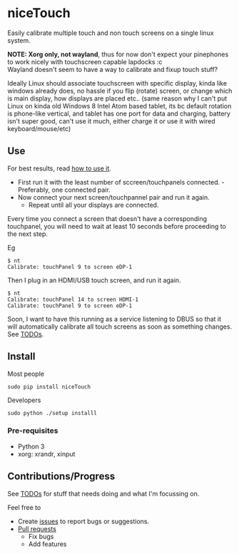 # niceTouch
Easily calibrate multiple touch and non touch screens on a single linux system.

<b>NOTE: Xorg only, not wayland</b>, thus for now don't expect your pinephones to work nicely with touchscreen capable lapdocks :c<br>
Wayland doesn't seem to have a way to calibrate and fixup touch stuff?

Ideally Linux should associate touchscreen with specific display, kinda like windows already does, no hassle if you flip (rotate) screen, or change
which is main display, how displays are placed etc.. (same reason why I can't put Linux on kinda old Windows 8 Intel Atom based tablet, its bc default rotation is phone-like vertical, and tablet has one port for data and charging, battery isn't super good, can't use it much, either charge it or use it with wired keyboard/mouse/etc)

## Use

For best results, read [how to use it](docs/howToUseIt.md).

* First run it with the least number of sccreen/touchpanels connected. - Preferably, one connected pair.
* Now connect your next screen/touchpannel pair and run it again.
  * Repeat until all your displays are connected.

Every time you connect a screen that doesn't have a corresponding touchpanel, you will need to wait at least 10 seconds before proceeding to the next step.

Eg

    $ nt
    Calibrate: touchPanel 9 to screen eDP-1

Then I plug in an HDMI/USB touch screen, and run it again.

    $ nt
    Calibrate: touchPanel 14 to screen HDMI-1
    Calibrate: touchPanel 9 to screen eDP-1

Soon, I want to have this running as a service listening to DBUS so that it will automatically calibrate all touch screens as soon as something changes. See [TODOs](docs/todos.md).

## Install

Most people

    sudo pip install niceTouch

Developers

    sudo python ./setup installl


### Pre-requisites
* Python 3
* xorg: xrandr, xinput

## Contributions/Progress

See [TODOs](docs/todos.md) for stuff that needs doing and what I'm focussing on.

Feel free to

* Create [issues](https://github.com/ksandom/niceTouch/issues) to report bugs or suggestions.
* [Pull requests](https://github.com/ksandom/niceTouch/pulls)
  * Fix bugs
  * Add features
